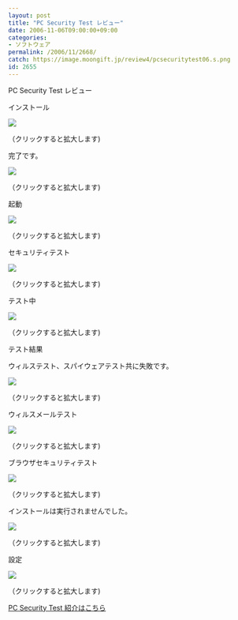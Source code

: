 ```yaml
---
layout: post
title: "PC Security Test レビュー"
date: 2006-11-06T09:00:00+09:00
categories:
- ソフトウェア
permalink: /2006/11/2668/
catch: https://image.moongift.jp/review4/pcsecuritytest06.s.png
id: 2655
---
```

PC Security Test レビュー  
<!--more-->

インストール

  

[![](https://image.moongift.jp/review4/pcsecuritytest01.s.png)](https://image.moongift.jp/review4/pcsecuritytest01.png)  
  
（クリックすると拡大します)

  

完了です。

  

[![](https://image.moongift.jp/review4/pcsecuritytest02.s.png)](https://image.moongift.jp/review4/pcsecuritytest02.png)  
  
（クリックすると拡大します)

  

起動

  

[![](https://image.moongift.jp/review4/pcsecuritytest03.s.png)](https://image.moongift.jp/review4/pcsecuritytest03.png)  
  
（クリックすると拡大します)

  

セキュリティテスト

  

[![](https://image.moongift.jp/review4/pcsecuritytest04.s.png)](https://image.moongift.jp/review4/pcsecuritytest04.png)  
  
（クリックすると拡大します)

  

テスト中

  

[![](https://image.moongift.jp/review4/pcsecuritytest05.s.png)](https://image.moongift.jp/review4/pcsecuritytest05.png)  
  
（クリックすると拡大します)

  

テスト結果

  

ウィルステスト、スパイウェアテスト共に失敗です。

  

[![](https://image.moongift.jp/review4/pcsecuritytest06.s.png)](https://image.moongift.jp/review4/pcsecuritytest06.png)  
  
（クリックすると拡大します)

  

ウィルスメールテスト

  

[![](https://image.moongift.jp/review4/pcsecuritytest07.s.png)](https://image.moongift.jp/review4/pcsecuritytest07.png)  
  
（クリックすると拡大します)

  

ブラウザセキュリティテスト

  

[![](https://image.moongift.jp/review4/pcsecuritytest08.s.png)](https://image.moongift.jp/review4/pcsecuritytest08.png)  
  
（クリックすると拡大します)

  

インストールは実行されませんでした。

  

[![](https://image.moongift.jp/review4/pcsecuritytest09.s.png)](https://image.moongift.jp/review4/pcsecuritytest09.png)  
  
（クリックすると拡大します)

  

設定

  

[![](https://image.moongift.jp/review4/pcsecuritytest10.s.png)](https://image.moongift.jp/review4/pcsecuritytest10.png)  
  
（クリックすると拡大します)

  

[PC Security Test 紹介はこちら](http://fw.moongift.jp/intro/i-2667.html)

